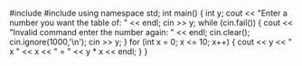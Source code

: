 #include <iostream>
#include <string>
using namespace std;
int main()
{
int y;
cout << "Enter a number you want the table of: " << endl;
cin >> y;
while (cin.fail())
{ cout << "Invalid command enter the number again: " << endl;
cin.clear();
cin.ignore(1000,'\n');
cin >> y;
}
for (int x = 0; x <= 10; x++)
{ cout << y << " x " << x << " = " << y * x << endl;
}
}

